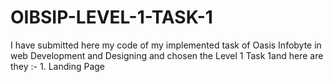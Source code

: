 # OIBSIP-LEVEL-1-TASK-1
I have submitted here my code of my implemented task of Oasis Infobyte in web Development and Designing and chosen the Level 1 Task 1and here are they :- 1. Landing Page
